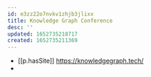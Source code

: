 ```yaml
---
id: e3zz22o7nvkv1zhjb3jlixx
title: Knowledge Graph Conference
desc: ''
updated: 1652735218717
created: 1652735211369
---
```



- [[p.hasSite]] https://knowledgegraph.tech/
- 
